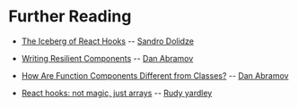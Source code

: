 # Further Reading  

* [The Iceberg of React Hooks](https://medium.com/@sdolidze/the-iceberg-of-react-hooks-af0b588f43fb) -- [Sandro Dolidze](https://medium.com/@sdolidze)

* [Writing Resilient Components](https://overreacted.io/writing-resilient-components) -- [Dan Abramov](https://mobile.twitter.com)

* [How Are Function Components Different from Classes?](https://overreacted.io/how-are-function-components-different-from-classes) -- [Dan Abramov](https://mobile.twitter.com)

* [React hooks: not magic, just arrays](https://medium.com/@ryardley/react-hooks-not-magic-just-arrays-cd4f1857236e) -- [Rudy yardley](https://medium.com/@ryardley)
